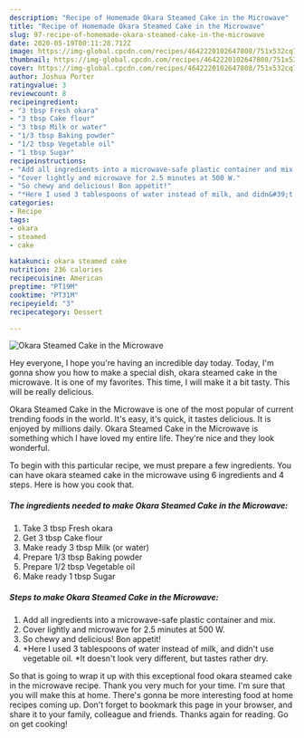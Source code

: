 ```yaml
---
description: "Recipe of Homemade Okara Steamed Cake in the Microwave"
title: "Recipe of Homemade Okara Steamed Cake in the Microwave"
slug: 97-recipe-of-homemade-okara-steamed-cake-in-the-microwave
date: 2020-05-19T00:11:28.712Z
image: https://img-global.cpcdn.com/recipes/4642220102647808/751x532cq70/okara-steamed-cake-in-the-microwave-recipe-main-photo.jpg
thumbnail: https://img-global.cpcdn.com/recipes/4642220102647808/751x532cq70/okara-steamed-cake-in-the-microwave-recipe-main-photo.jpg
cover: https://img-global.cpcdn.com/recipes/4642220102647808/751x532cq70/okara-steamed-cake-in-the-microwave-recipe-main-photo.jpg
author: Joshua Porter
ratingvalue: 3
reviewcount: 8
recipeingredient:
- "3 tbsp Fresh okara"
- "3 tbsp Cake flour"
- "3 tbsp Milk or water"
- "1/3 tbsp Baking powder"
- "1/2 tbsp Vegetable oil"
- "1 tbsp Sugar"
recipeinstructions:
- "Add all ingredients into a microwave-safe plastic container and mix."
- "Cover lightly and microwave for 2.5 minutes at 500 W."
- "So chewy and delicious! Bon appetit!"
- "*Here I used 3 tablespoons of water instead of milk, and didn&#39;t use vegetable oil. *It doesn&#39;t look very different, but tastes rather dry."
categories:
- Recipe
tags:
- okara
- steamed
- cake

katakunci: okara steamed cake 
nutrition: 236 calories
recipecuisine: American
preptime: "PT19M"
cooktime: "PT31M"
recipeyield: "3"
recipecategory: Dessert

---
```



![Okara Steamed Cake in the Microwave](https://img-global.cpcdn.com/recipes/4642220102647808/751x532cq70/okara-steamed-cake-in-the-microwave-recipe-main-photo.jpg)

Hey everyone, I hope you're having an incredible day today. Today, I'm gonna show you how to make a special dish, okara steamed cake in the microwave. It is one of my favorites. This time, I will make it a bit tasty. This will be really delicious.

Okara Steamed Cake in the Microwave is one of the most popular of current trending foods in the world. It's easy, it's quick, it tastes delicious. It is enjoyed by millions daily. Okara Steamed Cake in the Microwave is something which I have loved my entire life. They're nice and they look wonderful.




To begin with this particular recipe, we must prepare a few ingredients. You can have okara steamed cake in the microwave using 6 ingredients and 4 steps. Here is how you cook that.

<!--inarticleads1-->

##### The ingredients needed to make Okara Steamed Cake in the Microwave:

1. Take 3 tbsp Fresh okara
1. Get 3 tbsp Cake flour
1. Make ready 3 tbsp Milk (or water)
1. Prepare 1/3 tbsp Baking powder
1. Prepare 1/2 tbsp Vegetable oil
1. Make ready 1 tbsp Sugar




<!--inarticleads2-->

##### Steps to make Okara Steamed Cake in the Microwave:

1. Add all ingredients into a microwave-safe plastic container and mix.
1. Cover lightly and microwave for 2.5 minutes at 500 W.
1. So chewy and delicious! Bon appetit!
1. *Here I used 3 tablespoons of water instead of milk, and didn&#39;t use vegetable oil. *It doesn&#39;t look very different, but tastes rather dry.




So that is going to wrap it up with this exceptional food okara steamed cake in the microwave recipe. Thank you very much for your time. I'm sure that you will make this at home. There's gonna be more interesting food at home recipes coming up. Don't forget to bookmark this page in your browser, and share it to your family, colleague and friends. Thanks again for reading. Go on get cooking!

